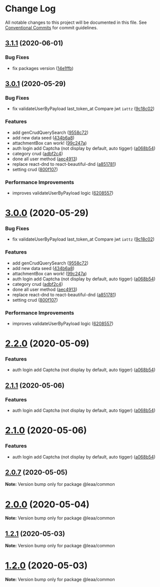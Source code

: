 # Change Log

All notable changes to this project will be documented in this file.
See [Conventional Commits](https://conventionalcommits.org) for commit guidelines.

## [3.1.1](https://github.com/SolidZORO/leaa/compare/v3.1.0...v3.1.1) (2020-06-01)


### Bug Fixes

* fix packages version ([14e1ffb](https://github.com/SolidZORO/leaa/commit/14e1ffb64de596c0f28075acd9d73d9099305000))





## [3.0.1](https://github.com/SolidZORO/leaa/compare/v2.0.6...v3.0.1) (2020-05-29)

### Bug Fixes

- fix validateUserByPayload last_token_at Compare jwt `iattz` ([9c18c02](https://github.com/SolidZORO/leaa/commit/9c18c02c56cec75deed10fac2637449c8b030926))

### Features

- add genCrudQuerySearch ([9558c72](https://github.com/SolidZORO/leaa/commit/9558c72641560e4a89d89b9476ec4bd0dfc96b80))
- add new data seed ([434b6a8](https://github.com/SolidZORO/leaa/commit/434b6a8dc7f3ed37de3da0815e4d9cfded9a4ff5))
- attachmentBox can work! ([99c247a](https://github.com/SolidZORO/leaa/commit/99c247a740ed50964f85f0c00c9484bd477ab7d1))
- auth login add Captcha (not display by default, auto tigger) ([a068b54](https://github.com/SolidZORO/leaa/commit/a068b543e81c65b235cb85a8430d4ca27285219f))
- category crud ([adbf2c4](https://github.com/SolidZORO/leaa/commit/adbf2c499c94c90d521814e576c429d50cf5ca32))
- done all user method ([aec4913](https://github.com/SolidZORO/leaa/commit/aec4913aeffd3cf0b6711e6d98a626f2f477d0c1))
- replace react-dnd to react-beautiful-dnd ([a851781](https://github.com/SolidZORO/leaa/commit/a85178189d0f2ad1075ec4a148eb4d5a3ede9c93))
- setting crud ([800f107](https://github.com/SolidZORO/leaa/commit/800f10718d89b0dc1239bf014949a3676806056e))

### Performance Improvements

- improves validateUserByPayload logic ([6208557](https://github.com/SolidZORO/leaa/commit/6208557b4fc91ca73c0c77b05775756eb7d400a9))

# [3.0.0](https://github.com/SolidZORO/leaa/compare/v2.0.6...v3.0.0) (2020-05-29)

### Bug Fixes

- fix validateUserByPayload last_token_at Compare jwt `iattz` ([9c18c02](https://github.com/SolidZORO/leaa/commit/9c18c02c56cec75deed10fac2637449c8b030926))

### Features

- add genCrudQuerySearch ([9558c72](https://github.com/SolidZORO/leaa/commit/9558c72641560e4a89d89b9476ec4bd0dfc96b80))
- add new data seed ([434b6a8](https://github.com/SolidZORO/leaa/commit/434b6a8dc7f3ed37de3da0815e4d9cfded9a4ff5))
- attachmentBox can work! ([99c247a](https://github.com/SolidZORO/leaa/commit/99c247a740ed50964f85f0c00c9484bd477ab7d1))
- auth login add Captcha (not display by default, auto tigger) ([a068b54](https://github.com/SolidZORO/leaa/commit/a068b543e81c65b235cb85a8430d4ca27285219f))
- category crud ([adbf2c4](https://github.com/SolidZORO/leaa/commit/adbf2c499c94c90d521814e576c429d50cf5ca32))
- done all user method ([aec4913](https://github.com/SolidZORO/leaa/commit/aec4913aeffd3cf0b6711e6d98a626f2f477d0c1))
- replace react-dnd to react-beautiful-dnd ([a851781](https://github.com/SolidZORO/leaa/commit/a85178189d0f2ad1075ec4a148eb4d5a3ede9c93))
- setting crud ([800f107](https://github.com/SolidZORO/leaa/commit/800f10718d89b0dc1239bf014949a3676806056e))

### Performance Improvements

- improves validateUserByPayload logic ([6208557](https://github.com/SolidZORO/leaa/commit/6208557b4fc91ca73c0c77b05775756eb7d400a9))

# [2.2.0](https://github.com/SolidZORO/leaa/compare/v2.0.6...v2.2.0) (2020-05-09)

### Features

- auth login add Captcha (not display by default, auto tigger) ([a068b54](https://github.com/SolidZORO/leaa/commit/a068b543e81c65b235cb85a8430d4ca27285219f))

## [2.1.1](https://github.com/SolidZORO/leaa/compare/v2.0.6...v2.1.1) (2020-05-06)

### Features

- auth login add Captcha (not display by default, auto tigger) ([a068b54](https://github.com/SolidZORO/leaa/commit/a068b543e81c65b235cb85a8430d4ca27285219f))

# [2.1.0](https://github.com/SolidZORO/leaa/compare/v2.0.6...v2.1.0) (2020-05-06)

### Features

- auth login add Captcha (not display by default, auto tigger) ([a068b54](https://github.com/SolidZORO/leaa/commit/a068b543e81c65b235cb85a8430d4ca27285219f))

## [2.0.7](https://github.com/SolidZORO/leaa/compare/v2.0.6...v2.0.7) (2020-05-05)

**Note:** Version bump only for package @leaa/common

# [2.0.0](https://github.com/SolidZORO/leaa/compare/v1.1.0...v2.0.0) (2020-05-04)

**Note:** Version bump only for package @leaa/common

## [1.2.1](https://github.com/SolidZORO/leaa/compare/v1.1.0...v1.2.1) (2020-05-03)

**Note:** Version bump only for package @leaa/common

# [1.2.0](https://github.com/SolidZORO/leaa/compare/v1.1.0...v1.2.0) (2020-05-03)

**Note:** Version bump only for package @leaa/common
